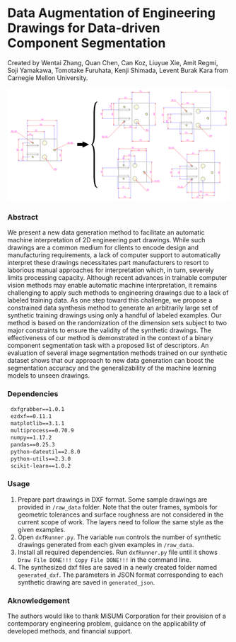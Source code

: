 # Data Augmentation of Engineering Drawings for Data-driven Component Segmentation
Created by Wentai Zhang, Quan Chen, Can Koz, Liuyue Xie, Amit Regmi, Soji Yamakawa, Tomotake Furuhata, Kenji Shimada, Levent Burak Kara from Carnegie Mellon University.

![teaser](teaser.png)

### Abstract
We present a new data generation method to facilitate an automatic machine interpretation of 2D engineering part drawings. While such drawings are a common medium for clients to encode design and manufacturing requirements, a lack of computer support to automatically interpret these drawings necessitates part manufacturers to resort to laborious manual approaches for interpretation which, in turn, severely limits processing capacity.  Although recent advances in trainable computer vision methods may enable automatic machine interpretation, it remains challenging to apply such methods to engineering drawings due to a lack of labeled training data. As one step toward this challenge, we propose a constrained data synthesis method to  generate an arbitrarily large set of synthetic training drawings using only a handful of labeled examples. Our method is based on the randomization of the dimension sets subject to two major constraints to ensure the validity of the synthetic drawings. The effectiveness of our method is demonstrated in the context of a  binary component segmentation task with a proposed list of descriptors. An evaluation of several image segmentation methods trained on our synthetic dataset shows that our approach to new data generation can boost the segmentation accuracy and the generalizability of the machine learning models to unseen drawings.

### Dependencies
```
 dxfgrabber==1.0.1 
 ezdxf==0.11.1 
 matplotlib==3.1.1 
 multiprocess==0.70.9 
 numpy==1.17.2 
 pandas==0.25.3 
 python-dateutil==2.8.0 
 python-utils==2.3.0 
 scikit-learn==1.0.2   
```

### Usage
1. Prepare part drawings in DXF format. Some sample drawings are provided in `/raw_data` folder. Note that the outer frames, symbols for geometric tolerances and surface roughness are not considered in the current scope of work. The layers need to follow the same style as the given examples.
2. Open `dxfRunner.py`. The variable `num` controls the number of synthetic drawings generated from each given examples in `/raw_data`.
3. Install all required dependencies. Run `dxfRunner.py` file until it shows `Draw File DONE!!! Copy File DONE!!!` in the command line.
4. The synthesized dxf files are saved in a newly created folder named `generated_dxf`. The parameters in JSON format corresponding to each synthetic drawing are saved in `generated_json`.

### Aknowledgement
The authors would like to thank MiSUMi Corporation for their provision of a contemporary engineering problem, guidance on the applicability of developed methods, and financial support.